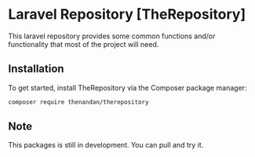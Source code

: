 # Laravel Repository [TheRepository]
This laravel repository provides some common functions and/or functionality that most of the project will need.

## Installation
To get started, install TheRepository via the Composer package manager:
```bash
composer require thenandan/therepository
```

## Note

This packages is still in development. You can pull and try it.

